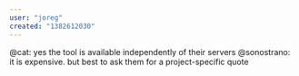 ```yaml
---
user: "joreg"
created: "1382612030"
---
```


@cat: yes the tool is available independently of their servers
@sonostrano: it is expensive. but best to ask them for a project-specific quote
